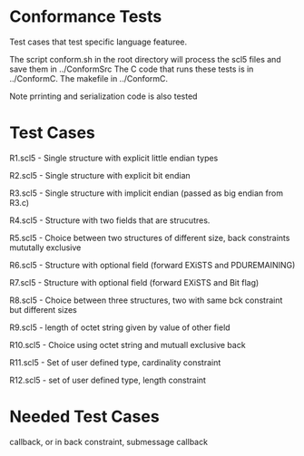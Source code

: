 Conformance Tests
=================

Test cases that test specific language featuree.

The script conform.sh in the root directory
will process the scl5 files and save them in ../ConformSrc
The C code that runs these tests is in ../ConformC.
The makefile in ../ConformC.

Note prrinting and serialization code is also tested


Test Cases
==========

R1.scl5 - Single structure with explicit little endian types

R2.scl5 - Single structure with explicit bit endian

R3.scl5 - Single structure with implicit endian (passed as big endian from R3.c)

R4.scl5 - Structure with two fields that are strucutres.

R5.scl5 - Choice between two structures of different size, back constraints mututally exclusive

R6.scl5 - Structure with optional field (forward EXiSTS and PDUREMAINING)

R7.scl5 - Structure with optional field (forward EXiSTS and Bit flag)

R8.scl5  - Choice between three structures, two with same bck constraint but different sizes

R9.scl5 - length of octet string given by value of other field

R10.scl5 - Choice using octet string and mutuall exclusive back

R11.scl5 - Set of user defined type, cardinality constraint 

R12.scl5 - set of user defined type, length constraint


Needed Test Cases
=================

callback, or in back constraint, submessage callback
